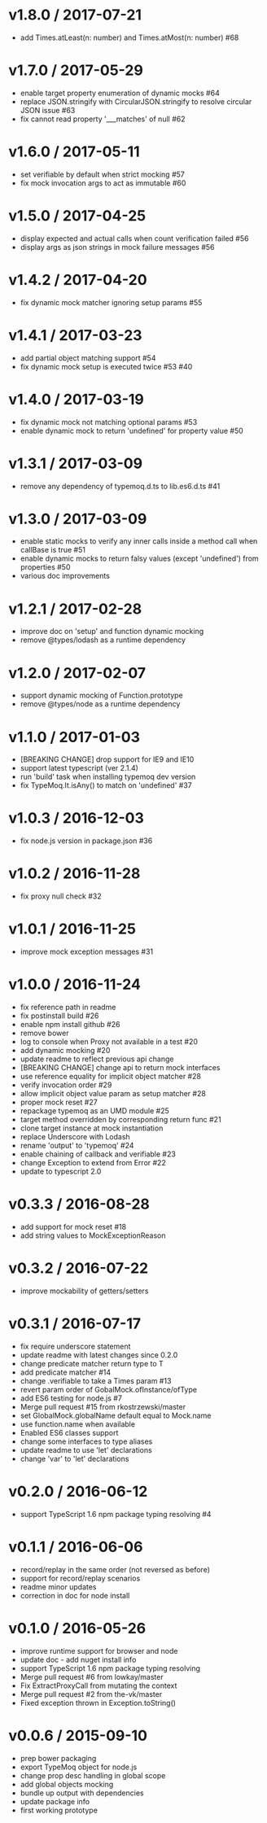 v1.8.0 / 2017-07-21
===================

  * add Times.atLeast(n: number) and Times.atMost(n: number) #68

v1.7.0 / 2017-05-29
===================

  * enable target property enumeration of dynamic mocks #64 
  * replace JSON.stringify with CircularJSON.stringify to resolve circular JSON issue #63
  * fix cannot read property '___matches' of null #62

v1.6.0 / 2017-05-11
===================

  * set verifiable by default when strict mocking #57
  * fix mock invocation args to act as immutable #60

v1.5.0 / 2017-04-25
===================

  * display expected and actual calls when count verification failed #56
  * display args as json strings in mock failure messages #56

v1.4.2 / 2017-04-20
===================

  * fix dynamic mock matcher ignoring setup params #55

v1.4.1 / 2017-03-23
===================

  * add partial object matching support #54
  * fix dynamic mock setup is executed twice #53 #40

v1.4.0 / 2017-03-19
===================

  * fix dynamic mock not matching optional params #53
  * enable dynamic mock to return 'undefined' for property value #50

v1.3.1 / 2017-03-09
===================

  * remove any dependency of typemoq.d.ts to lib.es6.d.ts #41

v1.3.0 / 2017-03-09
===================

  * enable static mocks to verify any inner calls inside a method call when callBase is true #51
  * enable dynamic mocks to return falsy values (except 'undefined') from properties #50
  * various doc improvements

v1.2.1 / 2017-02-28
===================

  * improve doc on 'setup' and function dynamic mocking
  * remove @types/lodash as a runtime dependency

v1.2.0 / 2017-02-07
===================

  * support dynamic mocking of Function.prototype
  * remove @types/node as a runtime dependency

v1.1.0 / 2017-01-03
===================

  * [BREAKING CHANGE] drop support for IE9 and IE10
  * support latest typescript (ver 2.1.4)
  * run 'build' task when installing typemoq dev version
  * fix TypeMoq.It.isAny() to match on 'undefined' #37 

v1.0.3 / 2016-12-03
===================

  * fix node.js version in package.json #36

v1.0.2 / 2016-11-28
===================

  * fix proxy null check #32

v1.0.1 / 2016-11-25
===================

  * improve mock exception messages #31

v1.0.0 / 2016-11-24
===================

  * fix reference path in readme
  * fix postinstall build #26
  * enable npm install github #26
  * remove bower
  * log to console when Proxy not available in a test #20
  * add dynamic mocking #20
  * update readme to reflect previous api change
  * [BREAKING CHANGE] change api to return mock interfaces
  * use reference equality for implicit object matcher #28
  * verify invocation order #29
  * allow implicit object value param as setup matcher #28
  * proper mock reset #27
  * repackage typemoq as an UMD module #25
  * target method overridden by corresponding return func #21
  * clone target instance at mock instantiation
  * replace Underscore with Lodash
  * rename 'output' to 'typemoq' #24
  * enable chaining of callback and verifiable #23
  * change Exception to extend from Error #22
  * update to typescript 2.0

v0.3.3 / 2016-08-28
===================

  * add support for mock reset #18
  * add string values to MockExceptionReason

v0.3.2 / 2016-07-22
===================

  * improve mockability of getters/setters

v0.3.1 / 2016-07-17
===================

  * fix require underscore statement
  * update readme with latest changes since 0.2.0
  * change predicate matcher return type to T
  * add predicate matcher #14
  * change .verifiable to take a Times param #13
  * revert param order of GobalMock.ofInstance/ofType
  * add ES6 testing for node.js #7
  * Merge pull request #15 from rkostrzewski/master
  * set GlobalMock.globalName default equal to Mock.name
  * use function.name when available
  * Enabled ES6 classes support
  * change some interfaces to type aliases
  * update readme to use 'let' declarations
  * change 'var' to 'let' declarations

v0.2.0 / 2016-06-12
===================

  * support TypeScript 1.6 npm package typing resolving #4

v0.1.1 / 2016-06-06
===================

  * record/replay in the same order (not reversed as before)
  * support for record/replay scenarios
  * readme minor updates
  * correction in doc for node install

v0.1.0 / 2016-05-26
===================

  * improve runtime support for browser and node
  * update doc - add nuget install info
  * support TypeScript 1.6 npm package typing resolving
  * Merge pull request #6 from lowkay/master
  * Fix ExtractProxyCall from mutating the context
  * Merge pull request #2 from the-vk/master
  * Fixed exception thrown in Exception.toString()

v0.0.6 / 2015-09-10
===================

  * prep bower packaging
  * export TypeMoq object for node.js
  * change prop desc handling in global scope
  * add global objects mocking
  * bundle up output with dependencies
  * update package info
  * first working prototype


